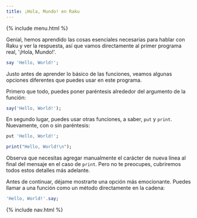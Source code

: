 ```yaml
---
title: ¡Hola, Mundo! en Raku
---
```


{% include menu.html %}

Genial, hemos aprendido las cosas esenciales necesarias para hablar con Raku y ver la respuesta, así que vamos directamente al primer programa real, '¡Hola, Mundo!'.

```raku
say 'Hello, World!';
```

Justo antes de aprender lo básico de las funciones, veamos algunas opciones diferentes que puedes usar en este programa.

Primero que todo, puedes poner paréntesis alrededor del argumento de la función:

```raku
say('Hello, World!');
```

En segundo lugar, puedes usar otras funciones, a saber, `put` y `print`. Nuevamente, con o sin paréntesis:

```raku
put 'Hello, World!';

print("Hello, World!\n");
```

Observa que necesitas agregar manualmente el carácter de nueva línea al final del mensaje en el caso de `print`. Pero no te preocupes, cubriremos todos estos detalles más adelante.

Antes de continuar, déjame mostrarte una opción más emocionante. Puedes llamar a una función como un método directamente en la cadena:

```raku
'Hello, World!'.say;
```

{% include nav.html %}